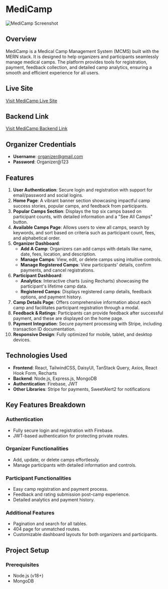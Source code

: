 # MediCamp

![MediCamp Screenshot](https://i.ibb.co.com/d4f3yvT2/MediCamp.png)

## Overview

MediCamp is a Medical Camp Management System (MCMS) built with the MERN stack. It is designed to help organizers and participants seamlessly manage medical camps. The platform provides tools for registration, payment, feedback collection, and detailed camp analytics, ensuring a smooth and efficient experience for all users.

## Live Site

[Visit MediCamp Live Site](https://medi-camp-435d0.web.app)

## Backend Link

[Visit MediCamp Backend Link](https://github.com/Purnendu-sarkar/medi-camp-pro-server)


## Organizer Credentials

- **Username**: organizer@gmail.com
- **Password**: Organizer@123

## Features

1. **User Authentication**: Secure login and registration with support for email/password and social logins.
2. **Home Page**: A vibrant banner section showcasing impactful camp success stories, popular camps, and feedback from participants.
3. **Popular Camps Section**: Displays the top six camps based on participant counts, with detailed information and a "See All Camps" button.
4. **Available Camps Page**: Allows users to view all camps, search by keywords, and sort based on criteria such as participant count, fees, and alphabetical order.
5. **Organizer Dashboard**:
   - **Add A Camp**: Organizers can add camps with details like name, date, fees, location, and description.
   - **Manage Camps**: View, edit, or delete camps using intuitive controls.
   - **Manage Registered Camps**: View participants' details, confirm payments, and cancel registrations.
6. **Participant Dashboard**:
   - **Analytics**: Interactive charts (using Recharts) showcasing the participant's lifetime camp data.
   - **Registered Camps**: Displays registered camp details, feedback options, and payment history.
7. **Camp Details Page**: Offers comprehensive information about each camp and facilitates participant registration through a modal.
8. **Feedback & Ratings**: Participants can provide feedback after successful payment, and these are displayed on the home page.
9. **Payment Integration**: Secure payment processing with Stripe, including transaction ID documentation.
10. **Responsive Design**: Fully optimized for mobile, tablet, and desktop devices.

## Technologies Used

- **Frontend**: React, TailwindCSS, DaisyUI, TanStack Query, Axios, React Hook Form, Recharts
- **Backend**: Node.js, Express.js, MongoDB
- **Authentication**: Firebase, JWT
- **Other Libraries**: Stripe for payments, SweetAlert2 for notifications

## Key Features Breakdown

### Authentication

- Fully secure login and registration with Firebase.
- JWT-based authentication for protecting private routes.

### Organizer Functionalities

- Add, update, or delete camps effortlessly.
- Manage participants with detailed information and controls.

### Participant Functionalities

- Easy camp registration and payment process.
- Feedback and rating submission post-camp experience.
- Detailed analytics and payment history.

### Additional Features

- Pagination and search for all tables.
- 404 page for unmatched routes.
- Customizable dashboard layouts for both organizers and participants.

## Project Setup

### Prerequisites

- Node.js (v18+)
- MongoDB
